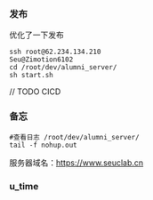 ### 发布
优化了一下发布
```shell script
ssh root@62.234.134.210
Seu@Zimotion6102
cd /root/dev/alumni_server/
sh start.sh
```
// TODO CICD

### 备忘

```shell script
#查看日志 /root/dev/alumni_server/
tail -f nohup.out
```

服务器域名：https://www.seuclab.cn

### u_time
```

```